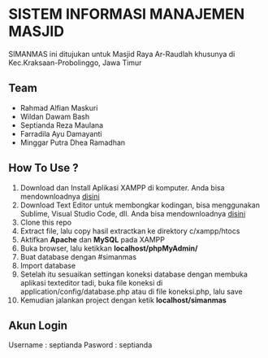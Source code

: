 # SISTEM INFORMASI MANAJEMEN MASJID
SIMANMAS ini ditujukan untuk Masjid Raya Ar-Raudlah khusunya di Kec.Kraksaan-Probolinggo, Jawa Timur 

## Team

- Rahmad Alfian Maskuri
- Wildan Dawam Bash
- Septianda Reza Maulana
- Farradila Ayu Damayanti
- Minggar Putra Dhea Ramadhan

## How To Use ?
1. Download dan Install Aplikasi XAMPP di komputer. Anda bisa mendownloadnya [disini](https://www.apachefriends.org/download.html)
2. Download Text Editor untuk membongkar kodingan, bisa menggunakan Sublime, Visual Studio Code, dll. Anda bisa mendownloadnya [disini](https://code.visualstudio.com/download)
3. Clone this repo
4. Extract file, lalu copy hasil extractkan ke direktory c/xampp/htocs
5. Aktifkan **Apache** dan **MySQL** pada XAMPP
6. Buka browser, lalu ketikkan **localhost/phpMyAdmin/**
7. Buat database dengan #simanmas
8. Import database
9. Setelah itu sesuaikan settingan koneksi database dengan membuka aplikasi texteditor tadi, buka file koneksi di application/config/database.php atau di file koneksi.php, lalu save
10. Kemudian jalankan project dengan ketik **localhost/simanmas**

## Akun Login
Username : septianda
Pasword : septianda
